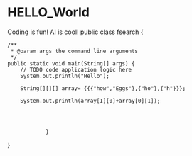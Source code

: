 # HELLO_World
Coding is fun!
AI is cool!
public class fsearch {

    /**
     * @param args the command line arguments
     */
    public static void main(String[] args) {
        // TODO code application logic here
        System.out.println("Hello");
        
        String[][][] array= {{{"how","Eggs"},{"ho"},{"h"}}};
        
        System.out.println(array[1][0]+array[0][1]);
        
                
                
                
                }
    
}
